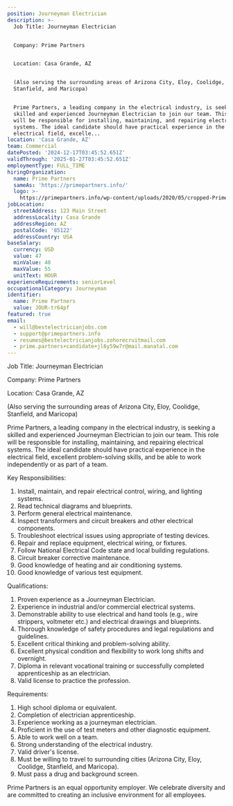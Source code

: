 ```yaml
---
position: Journeyman Electrician
description: >-
  Job Title: Journeyman Electrician


  Company: Prime Partners


  Location: Casa Grande, AZ


  (Also serving the surrounding areas of Arizona City, Eloy, Coolidge,
  Stanfield, and Maricopa)


  Prime Partners, a leading company in the electrical industry, is seeking a
  skilled and experienced Journeyman Electrician to join our team. This role
  will be responsible for installing, maintaining, and repairing electrical
  systems. The ideal candidate should have practical experience in the
  electrical field, excelle...
location: 'Casa Grande, AZ'
team: Commercial
datePosted: '2024-12-17T03:45:52.651Z'
validThrough: '2025-01-27T03:45:52.651Z'
employmentType: FULL_TIME
hiringOrganization:
  name: Prime Partners
  sameAs: 'https://primepartners.info/'
  logo: >-
    https://primepartners.info/wp-content/uploads/2020/05/cropped-Prime-Partners-Logo-NO-BG-1-1.png
jobLocation:
  streetAddress: 123 Main Street
  addressLocality: Casa Grande
  addressRegion: AZ
  postalCode: '85122'
  addressCountry: USA
baseSalary:
  currency: USD
  value: 47
  minValue: 40
  maxValue: 55
  unitText: HOUR
experienceRequirements: seniorLevel
occupationalCategory: Journeyman
identifier:
  name: Prime Partners
  value: JOUR-tr64pf
featured: true
email:
  - will@bestelectricianjobs.com
  - support@primepartners.info
  - resumes@bestelectricianjobs.zohorecruitmail.com
  - prime.partners+candidate+jl6y59w7r@mail.manatal.com
---
```




Job Title: Journeyman Electrician

Company: Prime Partners

Location: Casa Grande, AZ

(Also serving the surrounding areas of Arizona City, Eloy, Coolidge, Stanfield, and Maricopa)

Prime Partners, a leading company in the electrical industry, is seeking a skilled and experienced Journeyman Electrician to join our team. This role will be responsible for installing, maintaining, and repairing electrical systems. The ideal candidate should have practical experience in the electrical field, excellent problem-solving skills, and be able to work independently or as part of a team.

Key Responsibilities:

1. Install, maintain, and repair electrical control, wiring, and lighting systems.
2. Read technical diagrams and blueprints.
3. Perform general electrical maintenance.
4. Inspect transformers and circuit breakers and other electrical components.
5. Troubleshoot electrical issues using appropriate of testing devices.
6. Repair and replace equipment, electrical wiring, or fixtures.
7. Follow National Electrical Code state and local building regulations.
8. Circuit breaker corrective maintenance.
9. Good knowledge of heating and air conditioning systems.
10. Good knowledge of various test equipment.

Qualifications:

1. Proven experience as a Journeyman Electrician.
2. Experience in industrial and/or commercial electrical systems.
3. Demonstrable ability to use electrical and hand tools (e.g., wire strippers, voltmeter etc.) and electrical drawings and blueprints.
4. Thorough knowledge of safety procedures and legal regulations and guidelines.
5. Excellent critical thinking and problem-solving ability.
6. Excellent physical condition and flexibility to work long shifts and overnight.
7. Diploma in relevant vocational training or successfully completed apprenticeship as an electrician.
8. Valid license to practice the profession.

Requirements:

1. High school diploma or equivalent.
2. Completion of electrician apprenticeship.
3. Experience working as a journeyman electrician.
4. Proficient in the use of test meters and other diagnostic equipment.
5. Able to work well on a team.
6. Strong understanding of the electrical industry.
7. Valid driver's license.
8. Must be willing to travel to surrounding cities (Arizona City, Eloy, Coolidge, Stanfield, and Maricopa).
9. Must pass a drug and background screen.

Prime Partners is an equal opportunity employer. We celebrate diversity and are committed to creating an inclusive environment for all employees.
